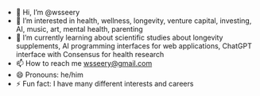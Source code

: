 - 👋 Hi, I’m @wsseery
- 👀 I’m interested in health, wellness, longevity, venture capital, investing, AI, music, art, mental health, parenting
- 🌱 I’m currently learning about scientific studies about longevity supplements, AI programming interfaces for web applications, ChatGPT interface with Consensus for health research
- 📫 How to reach me wsseery@gmail.com
- 😄 Pronouns: he/him
- ⚡ Fun fact: I have many different interests and careers

<!---
wsseery/wsseery is a ✨ special ✨ repository because its `README.md` (this file) appears on your GitHub profile.
You can click the Preview link to take a look at your changes.
--->
